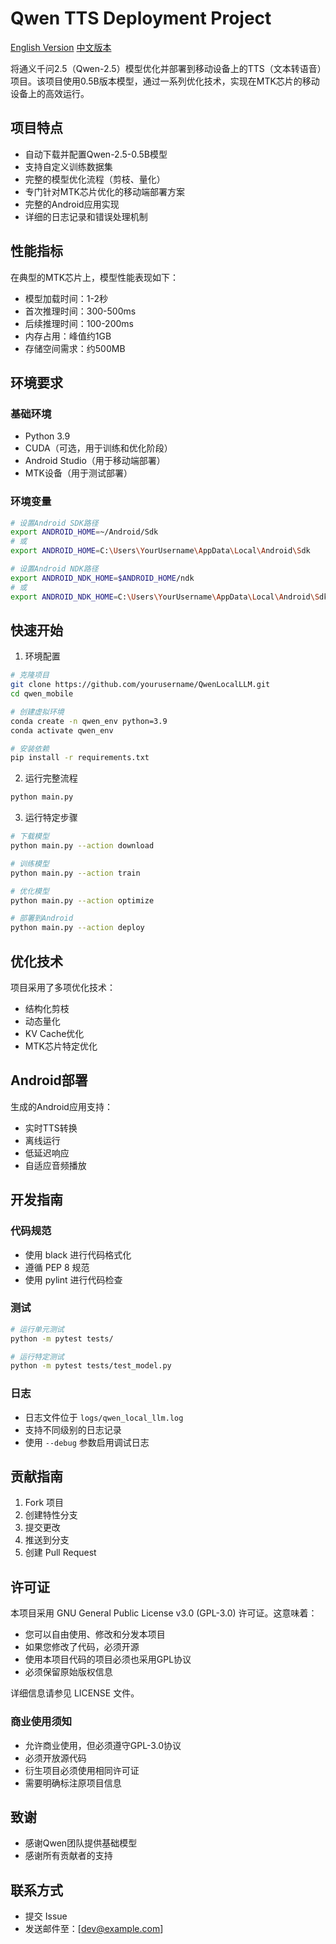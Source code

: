 # Qwen TTS Deployment Project

[English Version](README_EN.md)
[中文版本](README.md)

将通义千问2.5（Qwen-2.5）模型优化并部署到移动设备上的TTS（文本转语音）项目。该项目使用0.5B版本模型，通过一系列优化技术，实现在MTK芯片的移动设备上的高效运行。

## 项目特点

- 自动下载并配置Qwen-2.5-0.5B模型
- 支持自定义训练数据集
- 完整的模型优化流程（剪枝、量化）
- 专门针对MTK芯片优化的移动端部署方案
- 完整的Android应用实现
- 详细的日志记录和错误处理机制

## 性能指标

在典型的MTK芯片上，模型性能表现如下：
- 模型加载时间：1-2秒
- 首次推理时间：300-500ms
- 后续推理时间：100-200ms
- 内存占用：峰值约1GB
- 存储空间需求：约500MB

## 环境要求

### 基础环境
- Python 3.9
- CUDA（可选，用于训练和优化阶段）
- Android Studio（用于移动端部署）
- MTK设备（用于测试部署）

### 环境变量
```bash
# 设置Android SDK路径
export ANDROID_HOME=~/Android/Sdk
# 或
export ANDROID_HOME=C:\Users\YourUsername\AppData\Local\Android\Sdk 

# 设置Android NDK路径
export ANDROID_NDK_HOME=$ANDROID_HOME/ndk
# 或 
export ANDROID_NDK_HOME=C:\Users\YourUsername\AppData\Local\Android\Sdk\ndk
```

## 快速开始

1. 环境配置
```bash
# 克隆项目
git clone https://github.com/yourusername/QwenLocalLLM.git
cd qwen_mobile

# 创建虚拟环境
conda create -n qwen_env python=3.9
conda activate qwen_env

# 安装依赖
pip install -r requirements.txt
```

2. 运行完整流程
```bash
python main.py
```

3. 运行特定步骤
```bash
# 下载模型
python main.py --action download

# 训练模型
python main.py --action train

# 优化模型
python main.py --action optimize

# 部署到Android
python main.py --action deploy
```

## 优化技术

项目采用了多项优化技术：
- 结构化剪枝
- 动态量化
- KV Cache优化
- MTK芯片特定优化

## Android部署

生成的Android应用支持：
- 实时TTS转换
- 离线运行
- 低延迟响应
- 自适应音频播放

## 开发指南

### 代码规范
- 使用 black 进行代码格式化
- 遵循 PEP 8 规范
- 使用 pylint 进行代码检查

### 测试
```bash
# 运行单元测试
python -m pytest tests/

# 运行特定测试
python -m pytest tests/test_model.py
```

### 日志
- 日志文件位于 `logs/qwen_local_llm.log`
- 支持不同级别的日志记录
- 使用 `--debug` 参数启用调试日志

## 贡献指南

1. Fork 项目
2. 创建特性分支
3. 提交更改
4. 推送到分支
5. 创建 Pull Request

## 许可证

本项目采用 GNU General Public License v3.0 (GPL-3.0) 许可证。这意味着：

- 您可以自由使用、修改和分发本项目
- 如果您修改了代码，必须开源
- 使用本项目代码的项目必须也采用GPL协议
- 必须保留原始版权信息

详细信息请参见 LICENSE 文件。

### 商业使用须知

- 允许商业使用，但必须遵守GPL-3.0协议
- 必须开放源代码
- 衍生项目必须使用相同许可证
- 需要明确标注原项目信息

## 致谢

- 感谢Qwen团队提供基础模型
- 感谢所有贡献者的支持

## 联系方式

- 提交 Issue
- 发送邮件至：[dev@example.com]